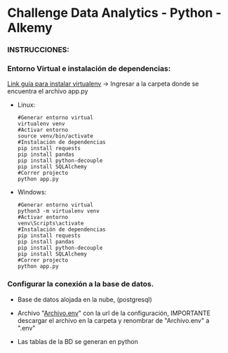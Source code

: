 # Challenge Data Analytics - Python - Alkemy
### INSTRUCCIONES:
### Entorno Virtual e instalación de dependencias:
[Link guía para instalar virtualenv](https://help.dreamhost.com/hc/es/articles/115000695551-Instalar-y-usar-virtualenv-con-Python-3)
-> Ingresar a la carpeta donde se encuentra el archivo app.py
- Linux: 
      
      #Generar entorno virtual     
      virtualenv venv
      #Activar entorno
      source venv/bin/activate 
      #Instalación de dependencias
      pip install requests
      pip install pandas 
      pip install python-decouple 
      pip install SQLAlchemy
      #Correr projecto
      python app.py
      
      
- Windows:


      #Generar entorno virtual   
      python3 -m virtualenv venv
      #Activar entorno
      venv\Scripts\activate
      #Instalación de dependencias
      pip install requests
      pip install pandas 
      pip install python-decouple 
      pip install SQLAlchemy
      #Correr projecto
      python app.py
      
### Configurar la conexión a la base de datos.
- Base de datos alojada en la nube, (postgresql)

- Archivo "[Archivo.env](https://drive.google.com/file/d/1fPRdCx6onmjJzPXaU-jrANLVP8OQXLty/view?usp=sharing)" con la url de la configuración, IMPORTANTE descargar el archivo en la carpeta y renombrar de "Archivo.env" a ".env"

- Las tablas de la BD se generan en python

